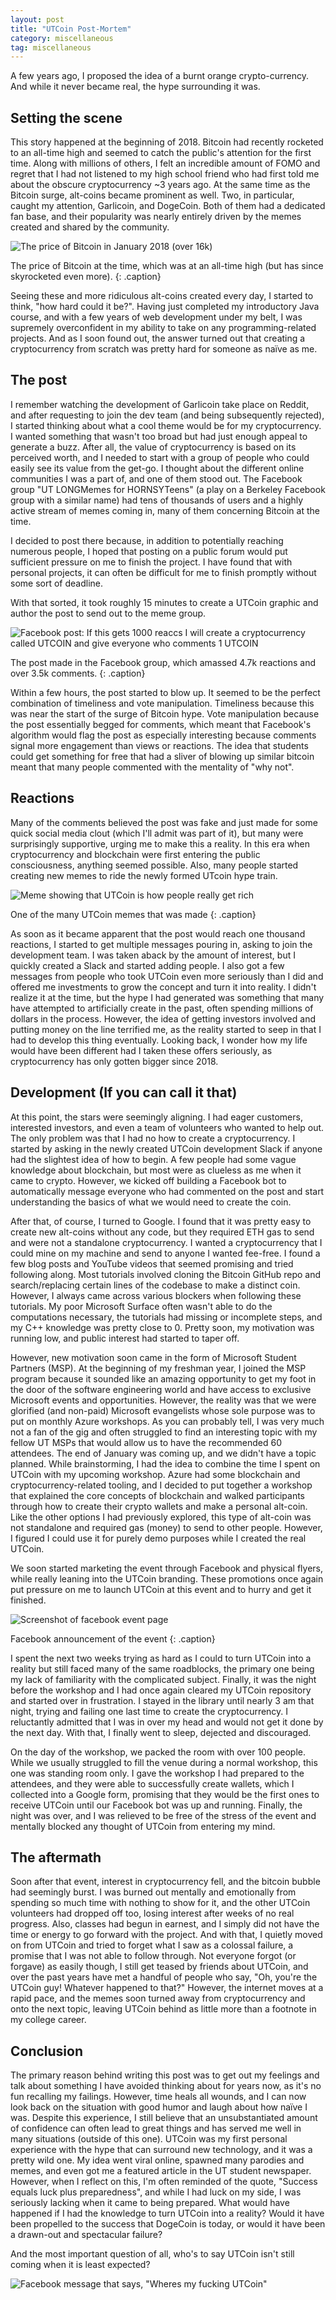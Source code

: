 ```yaml
---
layout: post
title: "UTCoin Post-Mortem"
category: miscellaneous
tag: miscellaneous
---
```


A few years ago, I proposed the idea of a burnt orange crypto-currency. And while it never became real, the hype surrounding it was.

## Setting the scene

This story happened at the beginning of 2018. Bitcoin had recently rocketed to an all-time high and seemed to catch the public's attention for the first time. Along with millions of others, I felt an incredible amount of FOMO and regret that I had not listened to my high school friend who had first told me about the obscure cryptocurrency ~3 years ago. At the same time as the Bitcoin surge, alt-coins became prominent as well. Two, in particular, caught my attention, Garlicoin, and DogeCoin. Both of them had a dedicated fan base, and their popularity was nearly entirely driven by the memes created and shared by the community.

![The price of Bitcoin in January 2018 (over 16k)](/assets/img/2021-04-28-UTCoin-Post-Mortem/graph.png)

The price of Bitcoin at the time, which was at an all-time high (but has since skyrocketed even more).
{: .caption}

Seeing these and more ridiculous alt-coins created every day, I started to think, "how hard could it be?". Having just completed my introductory Java course, and with a few years of web development under my belt, I was supremely overconfident in my ability to take on any programming-related projects. And as I soon found out, the answer turned out that creating a cryptocurrency from scratch was pretty hard for someone as naïve as me.

## The post

I remember watching the development of Garlicoin take place on Reddit, and after requesting to join the dev team (and being subsequently rejected), I started thinking about what a cool theme would be for my cryptocurrency. I wanted something that wasn't too broad but had just enough appeal to generate a buzz. After all, the value of cryptocurrency is based on its perceived worth, and I needed to start with a group of people who could easily see its value from the get-go. I thought about the different online communities I was a part of, and one of them stood out. The Facebook group "UT LONGMemes for HORNSYTeens" (a play on a Berkeley Facebook group with a similar name) had tens of thousands of users and a highly active stream of memes coming in, many of them concerning Bitcoin at the time.

I decided to post there because, in addition to potentially reaching numerous people, I hoped that posting on a public forum would put sufficient pressure on me to finish the project. I have found that with personal projects, it can often be difficult for me to finish promptly without some sort of deadline.

With that sorted, it took roughly 15 minutes to create a UTCoin graphic and author the post to send out to the meme group.

![Facebook post: If this gets 1000 reaccs I will create a cryptocurrency called UTCOIN and give everyone who comments 1 UTCOIN](/assets/img/2021-04-28-UTCoin-Post-Mortem/post.png)

The post made in the Facebook group, which amassed 4.7k reactions and over 3.5k comments.
{: .caption}

Within a few hours, the post started to blow up. It seemed to be the perfect combination of timeliness and vote manipulation. Timeliness because this was near the start of the surge of Bitcoin hype. Vote manipulation because the post essentially begged for comments, which meant that Facebook's algorithm would flag the post as especially interesting because comments signal more engagement than views or reactions. The idea that students could get something for free that had a sliver of blowing up similar bitcoin meant that many people commented with the mentality of "why not".

## Reactions

Many of the comments believed the post was fake and just made for some quick social media clout (which I'll admit was part of it), but many were surprisingly supportive, urging me to make this a reality. In this era when cryptocurrency and blockchain were first entering the public consciousness, anything seemed possible. Also, many people started creating new memes to ride the newly formed UTcoin hype train.

![Meme showing that UTCoin is how people really get rich](/assets/img/2021-04-28-UTCoin-Post-Mortem/meme1.png)

One of the many UTCoin memes that was made
{: .caption}

As soon as it became apparent that the post would reach one thousand reactions, I started to get multiple messages pouring in, asking to join the development team. I was taken aback by the amount of interest, but I quickly created a Slack and started adding people. I also got a few messages from people who took UTCoin even more seriously than I did and offered me investments to grow the concept and turn it into reality. I didn't realize it at the time, but the hype I had generated was something that many have attempted to artificially create in the past, often spending millions of dollars in the process. However, the idea of getting investors involved and putting money on the line terrified me, as the reality started to seep in that I had to develop this thing eventually. Looking back, I wonder how my life would have been different had I taken these offers seriously, as cryptocurrency has only gotten bigger since 2018.

## Development (If you can call it that)

At this point, the stars were seemingly aligning. I had eager customers, interested investors, and even a team of volunteers who wanted to help out. The only problem was that I had no how to create a cryptocurrency. I started by asking in the newly created UTCoin development Slack if anyone had the slightest idea of how to begin. A few people had some vague knowledge about blockchain, but most were as clueless as me when it came to crypto. However, we kicked off building a Facebook bot to automatically message everyone who had commented on the post and start understanding the basics of what we would need to create the coin.

After that, of course, I turned to Google. I found that it was pretty easy to create new alt-coins without any code, but they required ETH gas to send and were not a standalone cryptocurrency. I wanted a cryptocurrency that I could mine on my machine and send to anyone I wanted fee-free. I found a few blog posts and YouTube videos that seemed promising and tried following along. Most tutorials involved cloning the Bitcoin GitHub repo and search/replacing certain lines of the codebase to make a distinct coin. However, I always came across various blockers when following these tutorials. My poor Microsoft Surface often wasn't able to do the computations necessary, the tutorials had missing or incomplete steps, and my C++ knowledge was pretty close to 0. Pretty soon, my motivation was running low, and public interest had started to taper off.

However, new motivation soon came in the form of Microsoft Student Partners (MSP). At the beginning of my freshman year, I joined the MSP program because it sounded like an amazing opportunity to get my foot in the door of the software engineering world and have access to exclusive Microsoft events and opportunities. However, the reality was that we were glorified (and non-paid) Microsoft evangelists whose sole purpose was to put on monthly Azure workshops. As you can probably tell, I was very much not a fan of the gig and often struggled to find an interesting topic with my fellow UT MSPs that would allow us to have the recommended 60 attendees. The end of January was coming up, and we didn't have a topic planned. While brainstorming, I had the idea to combine the time I spent on UTCoin with my upcoming workshop. Azure had some blockchain and cryptocurrency-related tooling, and I decided to put together a workshop that explained the core concepts of blockchain and walked participants through how to create their crypto wallets and make a personal alt-coin. Like the other options I had previously explored, this type of alt-coin was not standalone and required gas (money) to send to other people. However, I figured I could use it for purely demo purposes while I created the real UTCoin.

We soon started marketing the event through Facebook and physical flyers, while really leaning into the UTCoin branding. These promotions once again put pressure on me to launch UTCoin at this event and to hurry and get it finished.

![Screenshot of facebook event page](/assets/img/2021-04-28-UTCoin-Post-Mortem/event.png)

Facebook announcement of the event
{: .caption}

I spent the next two weeks trying as hard as I could to turn UTCoin into a reality but still faced many of the same roadblocks, the primary one being my lack of familiarity with the complicated subject. Finally, it was the night before the workshop and I had once again cleared my UTCoin repository and started over in frustration. I stayed in the library until nearly 3 am that night, trying and failing one last time to create the cryptocurrency. I reluctantly admitted that I was in over my head and would not get it done by the next day. With that, I finally went to sleep, dejected and discouraged.

On the day of the workshop, we packed the room with over 100 people. While we usually struggled to fill the venue during a normal workshop, this one was standing room only. I gave the workshop I had prepared to the attendees, and they were able to successfully create wallets, which I collected into a Google form, promising that they would be the first ones to receive UTCoin until our Facebook bot was up and running. Finally, the night was over, and I was relieved to be free of the stress of the event and mentally blocked any thought of UTCoin from entering my mind.

## The aftermath

Soon after that event, interest in cryptocurrency fell, and the bitcoin bubble had seemingly burst. I was burned out mentally and emotionally from spending so much time with nothing to show for it, and the other UTCoin volunteers had dropped off too, losing interest after weeks of no real progress. Also, classes had begun in earnest, and I simply did not have the time or energy to go forward with the project. And with that, I quietly moved on from UTCoin and tried to forget what I saw as a colossal failure, a promise that I was not able to follow through.
Not everyone forgot (or forgave) as easily though, I still get teased by friends about UTCoin, and over the past years have met a handful of people who say, "Oh, you're the UTCoin guy! Whatever happened to that?" However, the internet moves at a rapid pace, and the memes soon turned away from cryptocurrency and onto the next topic, leaving UTCoin behind as little more than a footnote in my college career.

## Conclusion

The primary reason behind writing this post was to get out my feelings and talk about something I have avoided thinking about for years now, as it's no fun recalling my failings. However, time heals all wounds, and I can now look back on the situation with good humor and laugh about how naïve I was. Despite this experience, I still believe that an unsubstantiated amount of confidence can often lead to great things and has served me well in many situations (outside of this one).
UTCoin was my first personal experience with the hype that can surround new technology, and it was a pretty wild one. My idea went viral online, spawned many parodies and memes, and even got me a featured article in the UT student newspaper. However, when I reflect on this, I'm often reminded of the quote, "Success equals luck plus preparedness", and while I had luck on my side, I was seriously lacking when it came to being prepared. What would have happened if I had the knowledge to turn UTCoin into a reality? Would it have been propelled to the success that DogeCoin is today, or would it have been a drawn-out and spectacular failure?

And the most important question of all, who's to say UTCoin isn't still coming when it is least expected?

![Facebook message that says, "Wheres my fucking UTCoin"](/assets/img/2021-04-28-UTCoin-Post-Mortem/request.PNG)
